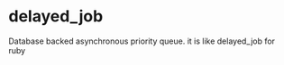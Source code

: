 delayed_job
===========

Database backed asynchronous priority queue. it is like delayed_job for ruby
